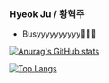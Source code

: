 ### Hyeok Ju / 황혁주

- Busyyyyyyyyyy🧔🏻‍♂️

[![Anurag's GitHub stats](https://github-readme-stats.vercel.app/api?username=nugulhie)](https://github.com/anuraghazra/github-readme-stats)

[![Top Langs](https://github-readme-stats.vercel.app/api/top-langs/?username=nugulhie&layout=compact&hide=c#,ejs,css,html)](https://github.com/anuraghazra/github-readme-stats)
